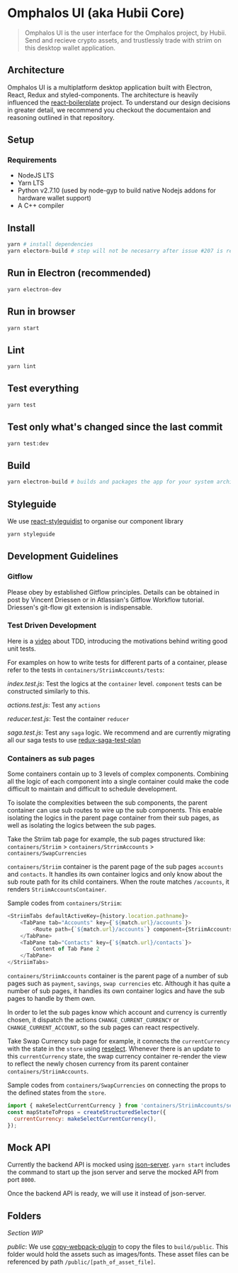 # Omphalos UI (aka Hubii Core)

> Omphalos UI is the user interface for the Omphalos project, by Hubii. Send and recieve crypto assets, and trustlessly trade with striim on this desktop wallet application.

## Architecture

Omphalos UI is a multiplatform desktop application built with Electron, React, Redux and styled-components. The architecture is heavily influenced the [react-boilerplate](https://github.com/react-boilerplate/react-boilerplate/blob/master/docs/general/introduction.md) project. To understand our design decisions in greater detail, we recommend you checkout the documentaion and reasoning outlined in that repository.

## Setup

### Requirements

* NodeJS LTS
* Yarn LTS
* Python v2.7.10 (used by node-gyp to build native Nodejs addons for hardware wallet support)
* A C++ compiler

## Install

```bash
yarn # install dependencies
yarn electorn-build # step will not be necesarry after issue #207 is resolved
```

## Run in Electron (recommended)

```bash
yarn electron-dev
```

## Run in browser

```bash
yarn start
```

## Lint

```bash
yarn lint
```

## Test everything

```bash
yarn test
```

## Test only what's changed since the last commit

```bash
yarn test:dev
```

## Build

```bash
yarn electron-build # builds and packages the app for your system architecture
```

## Styleguide

We use [react-styleguidist](https://github.com/styleguidist/react-styleguidist) to organise our component library

```bash
yarn styleguide
```

## Development Guidelines

### Gitflow

Please obey by established Gitflow principles. Details can be obtained in post by Vincent Driessen or in Atlassian's Gitflow Workflow tutorial. Driessen's git-flow git extension is indispensable.

### Test Driven Development

Here is a [video](https://www.infoq.com/presentations/testing-communication) about TDD, introducing the motivations behind writing good unit tests.

For examples on how to write tests for different parts of a container, please refer to the tests in `containers/StriimAccounts/tests`:

*index.test.js*: Test the logics at the `container` level. `component` tests can be constructed similarly to this.

*actions.test.js*: Test any `actions`

*reducer.test.js*: Test the container `reducer`

*saga.test.js*: Test any `saga` logic. We recommend and are currently migrating all our saga tests to use [redux-saga-test-plan](https://github.com/jfairbank/redux-saga-test-plan)

### Containers as sub pages

Some containers contain up to 3 levels of complex components. Combining all the logic of each component into a single container could make the code difficult to maintain and difficult to schedule development.

To isolate the complexities between the sub components, the parent container can use sub routes to wire up the sub components. This enable isolating the logics in the parent page container from their sub pages, as well as isolating the logics between the sub pages.

Take the Striim tab page for example, the sub pages structured like: `containers/Striim` > `containers/StrrimAccounts` > `containers/SwapCurrencies`

`containers/Striim` container is the parent page of the sub pages `accounts` and `contacts`. It  handles its own container logics and only know about the sub route path for its child containers. When the route matches `/accounts`, it renders `StriimAccountsContainer`.

Sample codes from `containers/Striim`:

```js
<StriimTabs defaultActiveKey={history.location.pathname}>
    <TabPane tab="Accounts" key={`${match.url}/accounts`}>
        <Route path={`${match.url}/accounts`} component={StriimAccountsContainer} />
    </TabPane>
    <TabPane tab="Contacts" key={`${match.url}/contacts`}>
        Content of Tab Pane 2
    </TabPane>
</StriimTabs>
```

`containers/StriimAccounts` container is the parent page of a number of sub pages such as `payment`, `savings`, `swap currencies` etc. Although it has quite a number of sub pages, it handles its own container logics and have the sub pages to handle by them own.

In order to let the sub pages know which account and currency is currently chosen, it dispatch the actions `CHANGE_CURRENT_CURRENCY` or `CHANGE_CURRENT_ACCOUNT`, so the sub pages can react respectively.

Take Swap Currency sub page for example, it connects the `currentCurrency` with the state in the  `store` using [reselect](https://github.com/reduxjs/reselect). Whenever there is an update to this `currentCurrency` state, the swap currency container re-render the view to reflect the newly chosen currency from its parent container `containers/StriimAccounts`.

Sample codes from `containers/SwapCurrencies` on connecting the props to the defined states from the `store`.

```js
import { makeSelectCurrentCurrency } from 'containers/StriimAccounts/selectors';
const mapStateToProps = createStructuredSelector({
  currentCurrency: makeSelectCurrentCurrency(),
});
```

## Mock API

Currently the backend API is mocked using [json-server](https://github.com/typicode/json-server). `yarn start` includes the command to start up the json server and serve the mocked API from port `8000`.

Once the backend API is ready, we will use it instead of json-server.

## Folders

*Section WIP*

*public*: We use [copy-webpack-plugin](https://github.com/webpack-contrib/copy-webpack-plugin) to copy the files to `build/public`. This folder would hold the assets such as images/fonts. These asset files can be referenced by path `/public/[path_of_asset_file]`.